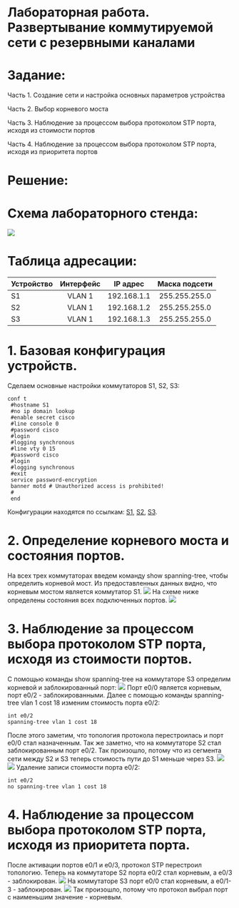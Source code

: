 # Лабораторная работа. Развертывание коммутируемой сети с резервными каналами
# Задание:
 Часть 1. Создание сети и настройка основных параметров устройства

 Часть 2. Выбор корневого моста

 Часть 3. Наблюдение за процессом выбора протоколом STP порта, исходя из стоимости портов

 Часть 4. Наблюдение за процессом выбора протоколом STP порта, исходя из приоритета портов


 # Решение:
 
 # Схема лабораторного стенда:
 ![](https://github.com/Certus25/otus_network_engineer/blob/11e33e371afc65a65f7784a17a9fb60e750a14ca/shema.png)

 # Таблица адресации:
| Устройство | Интерфейс  |   IP адрес   | Маска подсети |
| :----------|:----------:| :-----------:|:-------------:|
| S1         | VLAN 1   | 192.168.1.1  | 255.255.255.0   |
| S2         | VLAN 1   | 192.168.1.2  | 255.255.255.0   |
| S3         | VLAN 1   | 192.168.1.3  | 255.255.255.0   | 


# 1. Базовая конфигурация устройств.
Сделаем основные настройки коммутаторов S1, S2, S3:
```
conf t
 #hostname S1
 #no ip domain lookup
 #enable secret cisco
 #line console 0
 #password cisco
 #login
 #logging synchronous 
 #line vty 0 15
 #password cisco
 #login
 #logging synchronous 
 #exit
 service password-encryption 
 banner motd # Unauthorized access is prohibited!
 #
 end
 ```
Конфигурации находятся по ссылкам: [S1](https://github.com/Certus25/otus_network_engineer/blob/11e33e371afc65a65f7784a17a9fb60e750a14ca/lab2/config%20S1), [S2](https://github.com/Certus25/otus_network_engineer/blob/11e33e371afc65a65f7784a17a9fb60e750a14ca/lab2/config%20S2), [S3](https://github.com/Certus25/otus_network_engineer/blob/11e33e371afc65a65f7784a17a9fb60e750a14ca/lab2/config%20S3).

# 2. Определение корневого моста и состояния портов.
На всех трех коммутаторах введем команду show spanning-tree, чтобы определить корневой мост. Из предоставленных данных видно, что корневым мостом является коммутатор S1.
![](https://github.com/Certus25/otus_network_engineer/blob/525781df770198916408c6a3cb856fe006f3b689/shema.png)
На схеме ниже определены состояния всех подключенных портов.
![](https://github.com/Certus25/otus_network_engineer/blob/525781df770198916408c6a3cb856fe006f3b689/shema1.png)

# 3. Наблюдение за процессом выбора протоколом STP порта, исходя из стоимости портов.
С помощью команды show spanning-tree на коммутаторе S3 определим корневой и заблокированный порт:
![](https://github.com/Certus25/otus_network_engineer/blob/b117a2354a661f15118701b787cc53fbfe93a17a/S3%20spanning-tree.png)
Порт e0/0 является корневым, порт  e0/2 - заблокированными. Далее с помощью команды spanning-tree vlan 1 cost 18 изменим стоимость порта e0/2:
```
int e0/2
spanning-tree vlan 1 cost 18
```
После этого заметим, что топология протокола перестроилась и порт e0/0 стал назначенным. Так же заметно, что на коммутаторе S2 стал заблокированным порт e0/2. Так произошло, потому что из сегмента сети между S2 и S3 теперь стоимость пути до S1 меньше через S3.
![](https://github.com/Certus25/otus_network_engineer/blob/469bc01612084ee89de2ca7c61383d29afbee97b/S2-spanning-tree%2018.png)
![](https://github.com/Certus25/otus_network_engineer/blob/469bc01612084ee89de2ca7c61383d29afbee97b/S3%20spanning-tree%2018.png)
Удаление записи стоимости порта e0/2:
```
int e0/2
no spanning-tree vlan 1 cost 18
```

# 4. Наблюдение за процессом выбора протоколом STP порта, исходя из приоритета порта.
После активации портов e0/1 и e0/3, протокол STP перестроил топологию. Теперь на коммутаторе S2 порта e0/2 стал корневым, а e0/3 - заблокирован.
![](https://github.com/Certus25/otus_network_engineer/blob/b117a2354a661f15118701b787cc53fbfe93a17a/S2-spanning-tree%200-3.png)
На коммутаторе S3 порт e0/0 стал корневым, а e0/1-3 - заблокирован.
![](https://github.com/Certus25/otus_network_engineer/blob/b117a2354a661f15118701b787cc53fbfe93a17a/S3%20spanning-tree%200-3.png)
Так произошло, потому что протокол выбрал порт с наименьшим значение - корневым.



